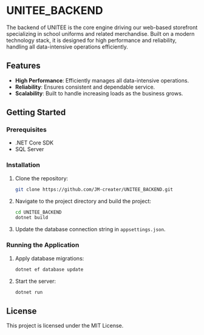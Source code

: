 # UNITEE_BACKEND

The backend of UNITEE is the core engine driving our web-based storefront specializing in school uniforms and related merchandise. Built on a modern technology stack, it is designed for high performance and reliability, handling all data-intensive operations efficiently.

## Features

- **High Performance**: Efficiently manages all data-intensive operations.
- **Reliability**: Ensures consistent and dependable service.
- **Scalability**: Built to handle increasing loads as the business grows.

## Getting Started

### Prerequisites

- .NET Core SDK
- SQL Server

### Installation

1. Clone the repository:
    ```bash
    git clone https://github.com/JM-creater/UNITEE_BACKEND.git
    ```
2. Navigate to the project directory and build the project:
    ```bash
    cd UNITEE_BACKEND
    dotnet build
    ```
3. Update the database connection string in `appsettings.json`.

### Running the Application

1. Apply database migrations:
    ```bash
    dotnet ef database update
    ```
2. Start the server:
    ```bash
    dotnet run
    ```

## License

This project is licensed under the MIT License.
